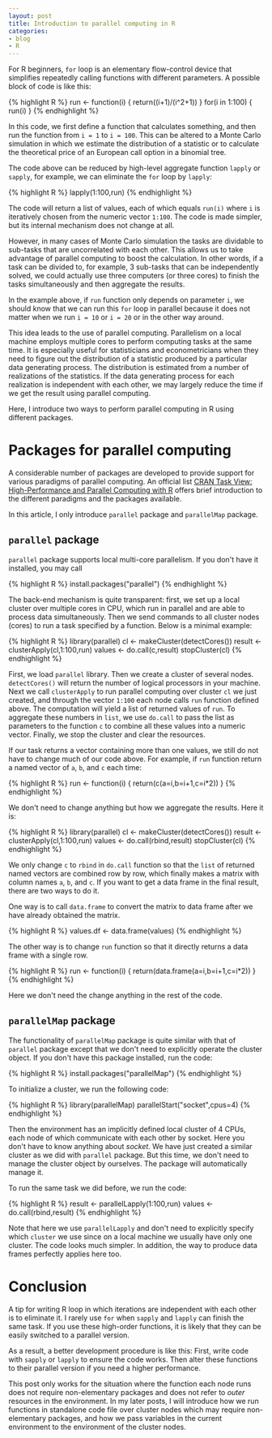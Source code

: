 ```yaml
---
layout: post
title: Introduction to parallel computing in R
categories:
- blog
- R
---
```


For R beginners, `for` loop is an elementary flow-control device that simplifies repeatedly calling functions with different parameters. A possible block of code is like this:

{% highlight R %}
run <- function(i) {
  return((i+1)/(i^2+1))
}
for(i in 1:100) {
  run(i)
}
{% endhighlight %}

In this code, we first define a function that calculates something, and then run the function from `i = 1` to `i = 100`. This can be altered to a Monte Carlo simulation in which we estimate the distribution of a statistic or to calculate the theoretical price of an European call option in a binomial tree.

The code above can be reduced by high-level aggregate function `lapply` or `sapply`, for example, we can eliminate the `for` loop by `lapply`:

{% highlight R %}
lapply(1:100,run)
{% endhighlight %}

The code will return a list of values, each of which equals `run(i)` where `i` is iteratively chosen from the numeric vector `1:100`. The code is made simpler, but its internal mechanism does not change at all.

However, in many cases of Monte Carlo simulation the tasks are dividable to sub-tasks that are uncorrelated with each other. This allows us to take advantage of parallel computing to boost the calculation. In other words, if a task can be divided to, for example, 3 sub-tasks that can be independently solved, we could actually use three computers (or three cores) to finish the tasks simultaneously and then aggregate the results.

In the example above, if `run` function only depends on parameter `i`, we should know that we can run this `for` loop in parallel because it does not matter when we run `i = 10` or `i = 20` or in the other way around.

This idea leads to the use of parallel computing. Parallelism on a local machine employs multiple cores to perform computing tasks at the same time. It is especially useful for statisticians and econometricians when they need to figure out the distribution of a statistic produced by a particular data generating process. The distribution is estimated from a number of realizations of the statistics. If the data generating process for each realization is independent with each other, we may largely reduce the time if we get the result using parallel computing.

Here, I introduce two ways to perform parallel computing in R using different packages.

# Packages for parallel computing

A considerable number of packages are developed to provide support for various paradigms of parallel computing. An official list [CRAN Task View: High-Performance and Parallel Computing with R](http://cran.r-project.org/web/views/HighPerformanceComputing.html) offers brief introduction to the different paradigms and the packages available.

In this article, I only introduce `parallel` package and `parallelMap` package.

## `parallel` package

`parallel` package supports local multi-core parallelism. If you don't have it installed, you may call

{% highlight R %}
install.packages("parallel")
{% endhighlight %}

The back-end mechanism is quite transparent: first, we set up a local cluster over multiple cores in CPU, which run in parallel and are able to process data simultaneously. Then we send commands to all cluster nodes (cores) to run a task specified by a function. Below is a minimal example:

{% highlight R %}
library(parallel)
cl <- makeCluster(detectCores())
result <- clusterApply(cl,1:100,run)
values <- do.call(c,result)
stopCluster(cl)
{% endhighlight %}

First, we load `parallel` library. Then we create a cluster of several nodes. `detectCores()` will return the number of logical processors in your machine. Next we call `clusterApply` to run parallel computing over cluster `cl` we just created, and through the vector `1:100` each node calls `run` function defined above. The computation will yield a list of returned values of `run`. To aggregate these numbers in `list`, we use `do.call` to pass the list as parameters to the function `c` to combine all these values into a numeric vector. Finally, we stop the cluster and clear the resources.

If our task returns a vector containing more than one values, we still do not have to change much of our code above. For example, if `run` function return a named vector of `a`, `b`, and `c` each time:

{% highlight R %}
run <- function(i) {
  return(c(a=i,b=i+1,c=i*2))
}
{% endhighlight %}

We don't need to change anything but how we aggregate the results. Here it is:

{% highlight R %}
library(parallel)
cl <- makeCluster(detectCores())
result <- clusterApply(cl,1:100,run)
values <- do.call(rbind,result)
stopCluster(cl)
{% endhighlight %}

We only change `c` to `rbind` in `do.call` function so that the `list` of returned named vectors are combined row by row, which finally makes a matrix with column names `a`, `b`, and `c`. If you want to get a data frame in the final result, there are two ways to do it.

One way is to call `data.frame` to convert the matrix to data frame after we have already obtained the matrix.

{% highlight R %}
values.df <- data.frame(values)
{% endhighlight %}

The other way is to change `run` function so that it directly returns a data frame with a single row.

{% highlight R %}
run <- function(i) {
  return(data.frame(a=i,b=i+1,c=i*2))
}
{% endhighlight %}

Here we don't need the change anything in the rest of the code.

## `parallelMap` package

The functionality of `parallelMap` package is quite similar with that of `parallel` package except that we don't need to explicitly operate the cluster object. If you don't have this package installed, run the code:

{% highlight R %}
install.packages("parallelMap")
{% endhighlight %}

To initialize a cluster, we run the following code:

{% highlight R %}
library(parallelMap)
parallelStart("socket",cpus=4)
{% endhighlight %}

Then the environment has an implicitly defined local cluster of 4 CPUs, each node of which communicate with each other by socket. Here you don't have to know anything about *socket*. We have just created a similar cluster as we did with `parallel` package. But this time, we don't need to manage the cluster object by ourselves. The package will automatically manage it.

To run the same task we did before, we run the code:

{% highlight R %}
result <- parallelLapply(1:100,run)
values <- do.call(rbind,result)
{% endhighlight %}

Note that here we use `parallelLapply` and don't need to explicitly specify which `cluster` we use since on a local machine we usually have only one cluster. The code looks much simpler. In addition, the way to produce data frames perfectly applies here too.

# Conclusion

A tip for writing R loop in which iterations are independent with each other is to eliminate it. I rarely use `for` when `sapply` and `lapply` can finish the same task. If you use these high-order functions, it is likely that they can be easily switched to a parallel version.

As a result, a better development procedure is like this: First, write code with `sapply` or `lapply` to ensure the code works. Then alter these functions to their parallel version if you need a higher performance.

This post only works for the situation where the function each node runs does not require non-elementary packages and does not refer to *outer* resources in the environment. In my later posts, I will introduce how we run functions in standalone code file over cluster nodes which may require non-elementary packages, and how we pass variables in the current environment to the environment of the cluster nodes.